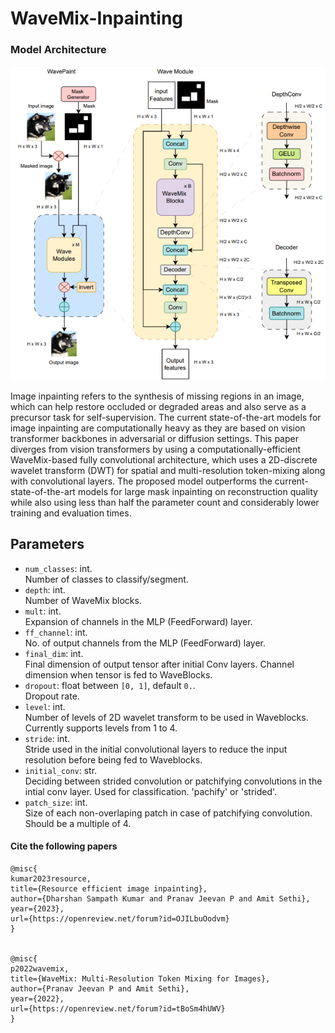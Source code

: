 # WaveMix-Inpainting
 
  




### Model Architecture 

![image](https://github.com/remag2069/WaveMix-Inpainting/blob/main/resources/model.png)

Image inpainting refers to the synthesis of missing regions in an image, which can help restore occluded or degraded areas and also serve as a precursor task for self-supervision. The current state-of-the-art models for image inpainting are computationally heavy as they are based on vision transformer backbones in adversarial or diffusion settings. This paper diverges from vision transformers by using a computationally-efficient WaveMix-based fully convolutional architecture, which uses a 2D-discrete wavelet transform (DWT) for spatial and multi-resolution token-mixing along with convolutional layers. The proposed model outperforms the current-state-of-the-art models for large mask inpainting on reconstruction quality while also using less than half the parameter count and considerably lower training and evaluation times. 


## Parameters

- `num_classes`: int.  
Number of classes to classify/segment.
- `depth`: int.  
Number of WaveMix blocks.
- `mult`: int.  
Expansion of channels in the MLP (FeedForward) layer. 
- `ff_channel`: int.  
No. of output channels from the MLP (FeedForward) layer. 
- `final_dim`: int.  
Final dimension of output tensor after initial Conv layers. Channel dimension when tensor is fed to WaveBlocks.
- `dropout`: float between `[0, 1]`, default `0.`.  
Dropout rate. 
- `level`: int.  
Number of levels of 2D wavelet transform to be used in Waveblocks. Currently supports levels from 1 to 4.
- `stride`: int.  
Stride used in the initial convolutional layers to reduce the input resolution before being fed to Waveblocks. 
- `initial_conv`: str.  
Deciding between strided convolution or patchifying convolutions in the intial conv layer. Used for classification. 'pachify' or 'strided'.
- `patch_size`: int.  
Size of each non-overlaping patch in case of patchifying convolution. Should be a multiple of 4.


#### Cite the following papers 
```
@misc{
kumar2023resource,
title={Resource efficient image inpainting},
author={Dharshan Sampath Kumar and Pranav Jeevan P and Amit Sethi},
year={2023},
url={https://openreview.net/forum?id=OJILbuOodvm}
}


@misc{
p2022wavemix,
title={WaveMix: Multi-Resolution Token Mixing for Images},
author={Pranav Jeevan P and Amit Sethi},
year={2022},
url={https://openreview.net/forum?id=tBoSm4hUWV}
}

``` 
